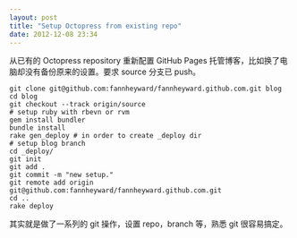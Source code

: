 ```yaml
---
layout: post
title: "Setup Octopress from existing repo"
date: 2012-12-08 23:34
---
```


从已有的 Octopress repository 重新配置 GitHub Pages 托管博客，比如换了电脑却没有备份原来的设置。要求 source 分支已 push。

```
git clone git@github.com:fannheyward/fannheyward.github.com.git blog
cd blog
git checkout --track origin/source
# setup ruby with rbevn or rvm
gem install bundler
bundle install
rake gen_deploy # in order to create _deploy dir
# setup blog branch
cd _deploy/
git init
git add .
git commit -m "new setup."
git remote add origin git@github.com:fannheyward/fannheyward.github.com.git
cd ..
rake deploy
```

其实就是做了一系列的 git 操作，设置 repo，branch 等，熟悉 git 很容易搞定。


